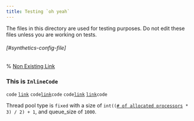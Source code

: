 ```yaml
---
title: Testing `oh yeah`
---
```


The files in this directory are used for testing purposes. Do not edit these files unless you are working on tests.


###### [#synthetics-config-file]

% [Non Existing Link](./non-existing.md)


### This is `InlineCode`

`code`
[`link`](modules-threadpool.md#node.processors)
`code`[`link`](modules-threadpool.md#node.processors)`code`
`code`[`link`](modules-threadpool.md#node.processors)
[`link`](modules-threadpool.md#node.processors)`code`

Thread pool type is `fixed` with a size of `int((`[`# of allocated processors`](modules-threadpool.md#node.processors)` * 3) / 2) + 1`, and queue_size of `1000`.